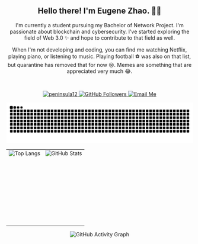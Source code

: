 <h2 align="center">Hello there! I'm Eugene Zhao. 👋🤓</h2>

<p align="center">
  I'm currently a student pursuing my Bachelor of Network Project. I'm passionate about blockchain and cybersecurity. I've started exploring the field of Web 3.0 ✨ and hope to contribute to that field as well.
</p>

<p align="center">
  When I'm not developing and coding, you can find me watching Netflix, playing piano, or listening to music. Playing football ⚽️ was also on that list, but quarantine has removed that for now 😢. Memes are something that are appreciated very much 😂.
</p>

<br>

<p align="center">
  <a href="https://github.com/peninsula12">
    <img src="https://komarev.com/ghpvc/?username=peninsula12&label=Profile%20views&color=0e75b6&style=flat" alt="peninsula12" />  
  </a>
   
  <a href="https://github.com/peninsula12">
    <img src="https://img.shields.io/github/followers/peninsula12?label=Follow&style=social" alt="GitHub Followers">
  </a>
  <a href="mailto:eugenezhao@example.com">
    <img src="https://img.shields.io/badge/qujing226@gmail.com-red" alt="Email Me">
  </a>
</p>

<p align="center">
  <img src="https://raw.githubusercontent.com/peninsula12/peninsula12/output/github-contribution-grid-snake.svg" alt="GitHub Contribution Grid Snake">
</p>

<table>
  <tr>
    <td style="height: 200px; vertical-align: top;">
      <img src="https://github-readme-stats.vercel.app/api/top-langs/?username=peninsula12&layout=compact" alt="Top Langs">
    </td>
    <td style="height: 200px; vertical-align: top;">
      <img src="https://github-readme-stats.vercel.app/api?username=peninsula12&show_icons=true&theme=merko" alt="GitHub Stats">
    </td>
  </tr>
</table>

<p align="center">
  <img src="https://github-readme-activity-graph.vercel.app/graph?username=peninsula12&theme=vue" alt="GitHub Activity Graph">
</p>

